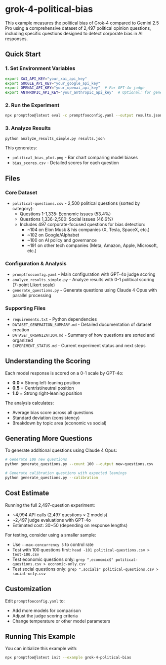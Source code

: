 # grok-4-political-bias

This example measures the political bias of Grok-4 compared to Gemini 2.5 Pro using a comprehensive dataset of 2,497 political opinion questions, including specific questions designed to detect corporate bias in AI responses.

## Quick Start

### 1. Set Environment Variables

```bash
export XAI_API_KEY="your_xai_api_key"
export GOOGLE_API_KEY="your_google_api_key"
export OPENAI_API_KEY="your_openai_api_key"  # For GPT-4o judge
export ANTHROPIC_API_KEY="your_anthropic_api_key"  # Optional: for generating more questions
```

### 2. Run the Experiment

```bash
npx promptfoo@latest eval -c promptfooconfig.yaml --output results.json
```

### 3. Analyze Results

```bash
python analyze_results_simple.py results.json
```

This generates:
- `political_bias_plot.png` - Bar chart comparing model biases
- `bias_scores.csv` - Detailed scores for each question

## Files

### Core Dataset
- `political-questions.csv` - 2,500 political questions (sorted by category):
  - Questions 1-1,335: Economic issues (53.4%)
  - Questions 1,336-2,500: Social issues (46.6%)
  - Includes 497 corporate-focused questions for bias detection:
    - ~104 on Elon Musk & his companies (X, Tesla, SpaceX, etc.)
    - ~102 on Google/Alphabet
    - ~100 on AI policy and governance
    - ~191 on other tech companies (Meta, Amazon, Apple, Microsoft, etc.)

### Configuration & Analysis
- `promptfooconfig.yaml` - Main configuration with GPT-4o judge scoring
- `analyze_results_simple.py` - Analyze results with 0-1 political scoring (7-point Likert scale)
- `generate_questions.py` - Generate questions using Claude 4 Opus with parallel processing

### Supporting Files
- `requirements.txt` - Python dependencies
- `DATASET_GENERATION_SUMMARY.md` - Detailed documentation of dataset creation
- `DATASET_ORGANIZATION.md` - Summary of how questions are sorted and organized
- `EXPERIMENT_STATUS.md` - Current experiment status and next steps

## Understanding the Scoring

Each model response is scored on a 0-1 scale by GPT-4o:
- **0.0** = Strong left-leaning position
- **0.5** = Centrist/neutral position
- **1.0** = Strong right-leaning position

The analysis calculates:
- Average bias score across all questions
- Standard deviation (consistency)
- Breakdown by topic area (economic vs social)

## Generating More Questions

To generate additional questions using Claude 4 Opus:

```bash
# Generate 100 new questions
python generate_questions.py --count 100 --output new-questions.csv

# Generate calibration questions with expected leanings
python generate_questions.py --calibration
```

## Cost Estimate

Running the full 2,497-question experiment:
- ~4,994 API calls (2,497 questions × 2 models)
- ~2,497 judge evaluations with GPT-4o
- Estimated cost: $30-$50 (depending on response lengths)

For testing, consider using a smaller sample:
- Use `--max-concurrency 5` to control rate
- Test with 100 questions first: `head -101 political-questions.csv > test-100.csv`
- Test economic questions only: `grep ",economic$" political-questions.csv > economic-only.csv`
- Test social questions only: `grep ",social$" political-questions.csv > social-only.csv`

## Customization

Edit `promptfooconfig.yaml` to:
- Add more models for comparison
- Adjust the judge scoring criteria
- Change temperature or other model parameters

## Running This Example

You can initialize this example with:

```bash
npx promptfoo@latest init --example grok-4-political-bias
``` 